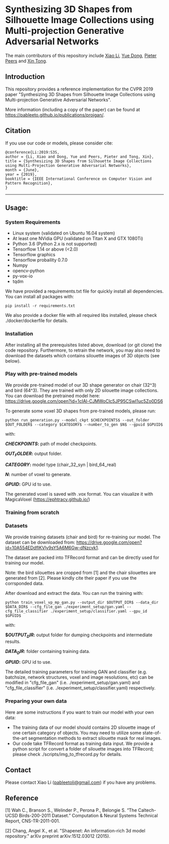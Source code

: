 # Synthesizing 3D Shapes from Silhouette Image Collections using Multi-projection Generative Adversarial Networks

The main contributors of this repository include [Xiao Li](http://pableeto.github.io), [Yue Dong](http://yuedong.shading.me), [Pieter Peers](http://www.cs.wm.edu/~ppeers/) and [Xin Tong](https://www.microsoft.com/en-us/research/people/xtong/).

## Introduction

This repository provides a reference implementation for the CVPR 2019 paper "Synthesizing 3D Shapes from Silhouette Image Collections using Multi-projection Generative Adversarial Networks".

More information (including a copy of the paper) can be found at https://pableeto.github.io/publications/projgan/.

## Citation
If you use our code or models, please consider cite:

```
@conference{Li:2019:S3S,
author = {Li, Xiao and Dong, Yue and Peers, Pieter and Tong, Xin},
title = {Synthesizing 3D Shapes from Silhouette Image Collections using Multi-Projection Generative Adversarial Networks},
month = {June},
year = {2019},
booktitle = {IEEE International Conference on Computer Vision and Pattern Recognition},
}
```

----------------------------------------------------------------
## Usage:

### System Requirements
   - Linux system (validated on Ubuntu 16.04 system)
   - At least one NVidia GPU (validated on Titan X and GTX 1080Ti)
   - Python 3.6 (Python 2.x is not supported)
   - Tensorflow 1.14 or above (<2.0)
   - Tensorflow graphics
   - Tensorflow probaility 0.7.0
   - Numpy
   - opencv-python
   - py-vox-io
   - tqdm

We have provided a requirements.txt file for quickly install all dependencies. You can install all packages with: 

    pip install -r requirements.txt

We also provide a docker file with all required libs installed, please check ./docker/dockerfile for details.

### Installation
After installing all the prerequisites listed above, download (or git clone) the code repository. 
Furthermore, to retrain the network, you may also need to download the datasets which contains silouette images of 3D objects (see below).

### Play with pre-trained models
We provide pre-trained model of our 3D shape generator on chair (32^3) and bird (64^3). They are trained with only 2D silouette image collections.
You can download the pretrained model here: https://drive.google.com/open?id=1cIAl-CJMWoClc5JP95CSwI1uc5Zo0DS6

To generate some voxel 3D shapes from pre-trained models, please run:

    python run_generation.py --model_ckpt $CHECKPOINTS$ --out_folder $OUT_FOLDER$ --category $CATEGORY$ --number_to_gen $N$ --gpuid $GPUID$

with:

**$CHECKPOINTS$:** path of model checkpoints.

**$OUT_FOLDER$:** output folder.

**$CATEGORY$:** model type (chair\_32\_syn | bird\_64\_real)

**$N$:** number of voxel to generate.

**$GPUID$:** GPU id to use.

The generated voxel is saved with .vox format. You can visualize it with MagicaVoxel (https://ephtracy.github.io/)

### Training from scratch
### Datasets
We provide training datasets (chair and bird) for re-training our model. The dataset can be downloaded from: https://drive.google.com/open?id=10A554EDdfIKVly9sY5A6M6Gw-dNzcvk1. 

The dataset are packed into TFRecord format and can be directly used for training our model.

Note: the bird silouettes are cropped from [1] and the chair silouettes are generated from [2].
Please kindly cite their paper if you use the corrsponded data.

After download and extract the data. You can run the training with:

    python train_voxel_vp_mp_gan.py --output_dir $OUTPUT_DIR$ --data_dir $DATA_DIR$ --cfg_file_gan ./experiment_setup/gan.yaml --cfg_file_classifier ./experiment_setup/classifier.yaml --gpu_id $GPUID$

with:

**$$OUTPUT_DIR$:** output folder for dumping checkpoints and intermediate results.

**$DATA_DIR$:** folder containing training data.

**$GPUID$:** GPU id to use.

The detailed training parameters for training GAN and classifier (e.g. batchsize, network structures, voxel and image resolutions, etc) can be modified in "cfg\_file\_gan" (i.e. ./experiment_setup/gan.yaml) and 
"cfg\_file\_classifier" (i.e. ./experiment_setup/classifier.yaml) respectively.

### Preparing your own data
Here are some instructions if you want to train our model with your own data:

-   The training data of our model should contains 2D silouette image of one certain category of objects. You may need to utilize some state-of-the-art segmentation methods to extract silouette mask for real images.
-   Our code take TFRecord format as training data input. We provide a python script for convert a folder of silouette images into TFRecord; please check ./scripts/img\_to\_tfrecord.py for details.

## Contact
Please contact Xiao Li (pableetoli@gmail.com) if you have any problems.

## Reference
[1] Wah C., Branson S., Welinder P., Perona P., Belongie S. “The Caltech-UCSD Birds-200-2011 Dataset.” Computation & Neural Systems Technical Report, CNS-TR-2011-001.

[2] Chang, Angel X., et al. "Shapenet: An information-rich 3d model repository." arXiv preprint arXiv:1512.03012 (2015).